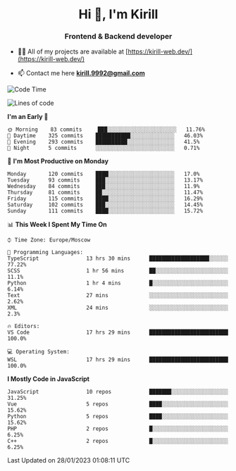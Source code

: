 <h1 align="center">Hi 👋, I'm Kirill</h1>
<h3 align="center">Frontend & Backend developer</h3>

- 👨‍💻 All of my projects are available at [https://kirill-web.dev/](https://kirill-web.dev/)

- 📫 Contact me here **kirill.9992@gmail.com**











<!--START_SECTION:waka-->
![Code Time](http://img.shields.io/badge/Code%20Time-1%2C262%20hrs%2058%20mins-blue)

![Lines of code](https://img.shields.io/badge/From%20Hello%20World%20I%27ve%20Written-532%20Thousand%20lines%20of%20code-blue)

**I'm an Early 🐤** 

```text
🌞 Morning    83 commits     ███░░░░░░░░░░░░░░░░░░░░░░   11.76% 
🌆 Daytime    325 commits    ███████████░░░░░░░░░░░░░░   46.03% 
🌃 Evening    293 commits    ██████████░░░░░░░░░░░░░░░   41.5% 
🌙 Night      5 commits      ░░░░░░░░░░░░░░░░░░░░░░░░░   0.71%

```
📅 **I'm Most Productive on Monday** 

```text
Monday       120 commits    ████░░░░░░░░░░░░░░░░░░░░░   17.0% 
Tuesday      93 commits     ███░░░░░░░░░░░░░░░░░░░░░░   13.17% 
Wednesday    84 commits     ███░░░░░░░░░░░░░░░░░░░░░░   11.9% 
Thursday     81 commits     ██░░░░░░░░░░░░░░░░░░░░░░░   11.47% 
Friday       115 commits    ████░░░░░░░░░░░░░░░░░░░░░   16.29% 
Saturday     102 commits    ███░░░░░░░░░░░░░░░░░░░░░░   14.45% 
Sunday       111 commits    ████░░░░░░░░░░░░░░░░░░░░░   15.72%

```


📊 **This Week I Spent My Time On** 

```text
⌚︎ Time Zone: Europe/Moscow

💬 Programming Languages: 
TypeScript               13 hrs 30 mins      ███████████████████░░░░░░   77.22% 
SCSS                     1 hr 56 mins        ██░░░░░░░░░░░░░░░░░░░░░░░   11.1% 
Python                   1 hr 4 mins         █░░░░░░░░░░░░░░░░░░░░░░░░   6.14% 
Text                     27 mins             ░░░░░░░░░░░░░░░░░░░░░░░░░   2.62% 
XML                      24 mins             ░░░░░░░░░░░░░░░░░░░░░░░░░   2.3%

🔥 Editors: 
VS Code                  17 hrs 29 mins      █████████████████████████   100.0%

💻 Operating System: 
WSL                      17 hrs 29 mins      █████████████████████████   100.0%

```

**I Mostly Code in JavaScript** 

```text
JavaScript               10 repos            ███████░░░░░░░░░░░░░░░░░░   31.25% 
Vue                      5 repos             ████░░░░░░░░░░░░░░░░░░░░░   15.62% 
Python                   5 repos             ████░░░░░░░░░░░░░░░░░░░░░   15.62% 
PHP                      2 repos             █░░░░░░░░░░░░░░░░░░░░░░░░   6.25% 
C++                      2 repos             █░░░░░░░░░░░░░░░░░░░░░░░░   6.25%

```



 Last Updated on 28/01/2023 01:08:11 UTC
<!--END_SECTION:waka-->
